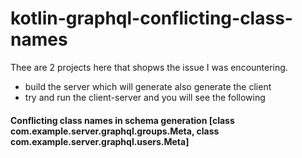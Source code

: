 # kotlin-graphql-conflicting-class-names

Thee are 2 projects here that shopws the issue I was encountering.

  - build the server which will generate also generate the client
  - try and run the client-server and you will see the following

#### Conflicting class names in schema generation [class com.example.server.graphql.groups.Meta, class com.example.server.graphql.users.Meta]